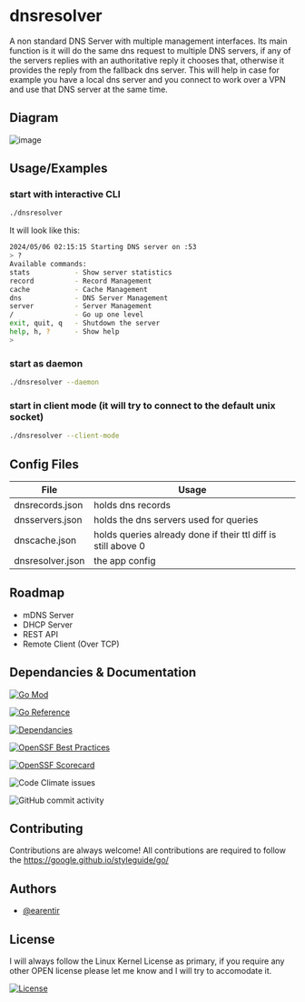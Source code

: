 # dnsresolver

A non standard DNS Server with multiple management interfaces. Its main function is it will do the same dns request to multiple DNS servers, if any of the servers replies with an authoritative reply it chooses that, otherwise it provides the reply from the fallback dns server. This will help in case for example you have a local dns server and you connect to work over a VPN and use that DNS server at the same time.

## Diagram
![image](https://github.com/earentir/dnsresolver/assets/97396839/79acfa3e-8b83-48ec-92be-ed99085b2cc5)



## Usage/Examples

### start with interactive CLI
```bash
./dnsresolver
```
It will look like this:
```bash
2024/05/06 02:15:15 Starting DNS server on :53
> ?
Available commands:
stats           - Show server statistics
record          - Record Management
cache           - Cache Management
dns             - DNS Server Management
server          - Server Management
/               - Go up one level
exit, quit, q   - Shutdown the server
help, h, ?      - Show help
>
```

### start as daemon
```bash
./dnsresolver --daemon
```

### start in client mode (it will try to connect to the default unix socket)
```bash
./dnsresolver --client-mode
```


## Config Files

| File | Usage |
| --- | --- |
| dnsrecords.json | holds dns records |
| dnsservers.json | holds the dns servers used for queries |
| dnscache.json | holds queries already done if their ttl diff is still above 0 |
| dnsresolver.json | the app config |

## Roadmap

- mDNS Server
- DHCP Server
- REST API
- Remote Client (Over TCP)

## Dependancies & Documentation
[![Go Mod](https://img.shields.io/github/go-mod/go-version/earentir/dnsresolver?style=for-the-badge)]()

[![Go Reference](https://pkg.go.dev/badge/github.com/earentir/dnsresolver.svg)](https://pkg.go.dev/github.com/earentir/dnsresolver)

[![Dependancies](https://img.shields.io/librariesio/github/earentir/dnsresolver?style=for-the-badge)](https://libraries.io/github/earentir/dnsresolver)

[![OpenSSF Best Practices](https://www.bestpractices.dev/projects/8887/badge)](https://www.bestpractices.dev/projects/8887)

[![OpenSSF Scorecard](https://api.securityscorecards.dev/projects/github.com/earentir/dnsresolver/badge)](https://securityscorecards.dev/viewer/?uri=github.com/earentir/dnsresolver)

![Code Climate issues](https://img.shields.io/codeclimate/tech-debt/earentir/dnsresolver?style=for-the-badge)

![GitHub commit activity](https://img.shields.io/github/commit-activity/m/earentir/dnsresolver?style=for-the-badge)


## Contributing

Contributions are always welcome!
All contributions are required to follow the https://google.github.io/styleguide/go/


## Authors

- [@earentir](https://www.github.com/earentir)


## License

I will always follow the Linux Kernel License as primary, if you require any other OPEN license please let me know and I will try to accomodate it.

[![License](https://img.shields.io/github/license/earentir/gitearelease)](https://opensource.org/license/gpl-2-0)
